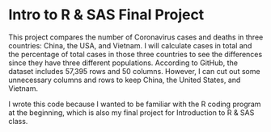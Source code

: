 # Intro to R & SAS Final Project
  
  This project compares the number of Coronavirus cases and deaths in three countries: China, the USA, and Vietnam. 
I will calculate cases in total and the percentage of total cases in those three countries to see the differences since they have three different populations. According to GitHub, the dataset includes 57,395 rows and 50 columns. However, I can cut out some unnecessary columns and rows to keep China, the United States, and Vietnam.

  I wrote this code because I wanted to be familiar with the R coding program at the beginning, which is also my final project for Introduction to R & SAS class.
